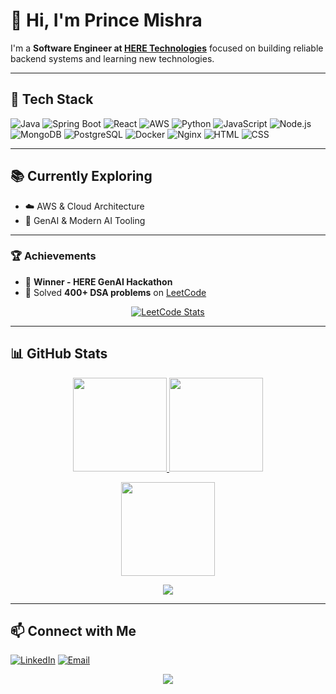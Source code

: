# 👋 Hi, I'm Prince Mishra

I'm a **Software Engineer at [HERE Technologies](https://www.here.com/)** focused on building reliable backend systems and learning new technologies.

---

## 🚀 Tech Stack

![Java](https://img.shields.io/badge/Java-ED8B00?style=for-the-badge\&logo=java\&logoColor=white)
![Spring Boot](https://img.shields.io/badge/Spring_Boot-6DB33F?style=for-the-badge\&logo=spring-boot\&logoColor=white)
![React](https://img.shields.io/badge/React-20232A?style=for-the-badge\&logo=react\&logoColor=61DAFB)
![AWS](https://img.shields.io/badge/AWS-232F3E?style=for-the-badge\&logo=amazon-aws\&logoColor=white)
![Python](https://img.shields.io/badge/Python-3670A0?style=for-the-badge\&logo=python\&logoColor=white)
![JavaScript](https://img.shields.io/badge/JavaScript-F7DF1E?style=for-the-badge\&logo=javascript\&logoColor=black)
![Node.js](https://img.shields.io/badge/Node.js-43853D?style=for-the-badge\&logo=node-dot-js\&logoColor=white)
![MongoDB](https://img.shields.io/badge/MongoDB-4EA94B?style=for-the-badge\&logo=mongodb\&logoColor=white)
![PostgreSQL](https://img.shields.io/badge/PostgreSQL-316192?style=for-the-badge\&logo=postgresql\&logoColor=white)
![Docker](https://img.shields.io/badge/Docker-2496ED?style=for-the-badge\&logo=docker\&logoColor=white)
![Nginx](https://img.shields.io/badge/Nginx-009639?style=for-the-badge\&logo=nginx\&logoColor=white)
![HTML](https://img.shields.io/badge/HTML5-E34F26?style=for-the-badge\&logo=html5\&logoColor=white)
![CSS](https://img.shields.io/badge/CSS3-1572B6?style=for-the-badge\&logo=css3\&logoColor=white)

---

## 📚 Currently Exploring

* ☁️ AWS & Cloud Architecture
* 🤖 GenAI & Modern AI Tooling

---

### 🏆 Achievements

* 🥇 **Winner - HERE GenAI Hackathon**
* 🧠 Solved **400+ DSA problems** on [LeetCode](https://leetcode.com/prince_mishra_7/)

<p align="center">
  <a href="https://leetcode.com/prince_mishra_7/">
    <img src="https://leetcard.jacoblin.cool/prince_mishra_7" alt="LeetCode Stats" />
  </a>
</p>


---

## 📊 GitHub Stats

<p align="center">
  <a href="https://github.com/PrinceMishra7">
    <img src="https://github-readme-stats.vercel.app/api?username=PrinceMishra7&show_icons=true&theme=github_dark" height="150"/>
  </a>
  <a href="https://github.com/PrinceMishra7">
    <img src="https://github-readme-stats.vercel.app/api/top-langs/?username=PrinceMishra7&layout=compact&theme=github_dark" height="150"/>
  </a>
</p>

<p align="center">
  <img src="https://github-readme-streak-stats.herokuapp.com?user=PrinceMishra7&theme=github-dark" height="150"/>
</p>

<p align="center">
  <img src="https://komarev.com/ghpvc/?username=PrinceMishra7&label=Profile%20views&color=0e75b6&style=flat"/>
</p>


---

## 📫 Connect with Me

[![LinkedIn](https://img.shields.io/badge/LinkedIn-0A66C2?style=for-the-badge\&logo=linkedin\&logoColor=white)](https://linkedin.com/in/princemishra7)
[![Email](https://img.shields.io/badge/Email-D14836?style=for-the-badge\&logo=gmail\&logoColor=white)](mailto:princemisra@gmail.com)


<p align="center">
  <img src="https://capsule-render.vercel.app/api?type=waving&color=gradient&height=100&section=footer"/>
</p>
